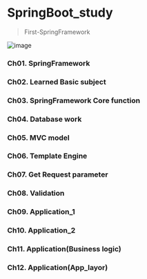 # SpringBoot_study
> First-SpringFramework

![image](https://github.com/Hyunje1128/SpringBoot_study/assets/105627475/a2f75762-b162-4841-bbd4-ace086e233db)

### Ch01. SpringFramework
### Ch02. Learned Basic subject
### Ch03. SpringFramework Core function
### Ch04. Database work
### Ch05. MVC model
### Ch06. Template Engine
### Ch07. Get Request parameter
### Ch08. Validation
### Ch09. Application_1
### Ch10. Application_2
### Ch11. Application(Business logic)
### Ch12. Application(App_layor)
